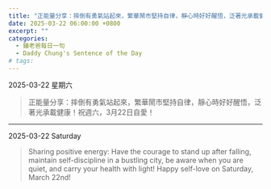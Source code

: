 ```yaml
---
title: "正能量分享：摔倒有勇氣站起來，繁華鬧市堅持自律，靜心時好好醒悟，泛著光承載健康！祝週六，3月22日自愛！ <br> Sharing positive energy: Have the courage to stand up after falling, maintain self-discipline in a bustling city, be aware when you are quiet, and carry your health with light! Happy self-love on Saturday, March 22nd!"
date: 2025-03-22 06:00:00 +0800
excerpt: ""
categories:
  - 鍾老爸每日一句
  - Daddy Chung's Sentence of the Day
# tags:
---
```


2025-03-22 星期六

> 正能量分享：摔倒有勇氣站起來，繁華鬧市堅持自律，靜心時好好醒悟，泛著光承載健康！祝週六，3月22日自愛！

---

2025-03-22 Saturday

> Sharing positive energy: Have the courage to stand up after falling, maintain self-discipline in a bustling city, be aware when you are quiet, and carry your health with light! Happy self-love on Saturday, March 22nd!
